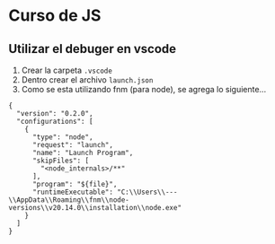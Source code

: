 # Curso de JS

## Utilizar el debuger en vscode

1. Crear la carpeta `.vscode`
2. Dentro crear el archivo `launch.json`
3. Como se esta utilizando fnm (para node), se agrega lo siguiente...

```
{
  "version": "0.2.0",
  "configurations": [
    {
      "type": "node",
      "request": "launch",
      "name": "Launch Program",
      "skipFiles": [
        "<node_internals>/**"
      ],
      "program": "${file}",
      "runtimeExecutable": "C:\\Users\\---\\AppData\\Roaming\\fnm\\node-versions\\v20.14.0\\installation\\node.exe"
    }
  ]
}
```